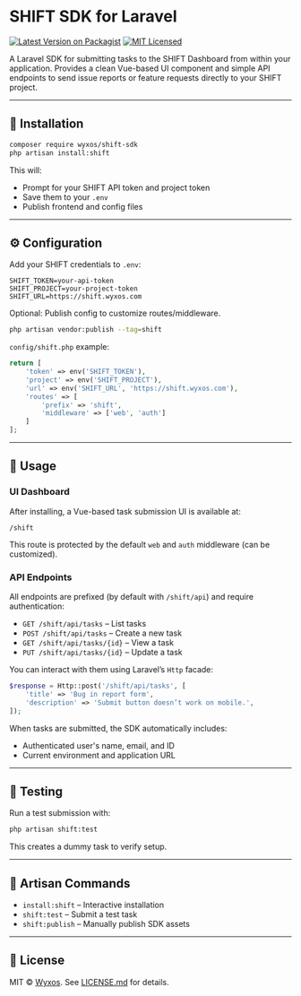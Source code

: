 # SHIFT SDK for Laravel

[![Latest Version on Packagist](https://img.shields.io/packagist/v/wyxos/shift-sdk.svg?style=flat-square)](https://packagist.org/packages/wyxos/shift-sdk)
[![MIT Licensed](https://img.shields.io/badge/license-MIT-brightgreen.svg?style=flat-square)](LICENSE.md)

A Laravel SDK for submitting tasks to the SHIFT Dashboard from within your application. Provides a clean Vue-based UI component and simple API endpoints to send issue reports or feature requests directly to your SHIFT project.

---

## 🚀 Installation

```bash
composer require wyxos/shift-sdk
php artisan install:shift
````

This will:

* Prompt for your SHIFT API token and project token
* Save them to your `.env`
* Publish frontend and config files

---

## ⚙️ Configuration

Add your SHIFT credentials to `.env`:

```env
SHIFT_TOKEN=your-api-token
SHIFT_PROJECT=your-project-token
SHIFT_URL=https://shift.wyxos.com
```

Optional: Publish config to customize routes/middleware.

```bash
php artisan vendor:publish --tag=shift
```

`config/shift.php` example:

```php
return [
    'token' => env('SHIFT_TOKEN'),
    'project' => env('SHIFT_PROJECT'),
    'url' => env('SHIFT_URL', 'https://shift.wyxos.com'),
    'routes' => [
        'prefix' => 'shift',
        'middleware' => ['web', 'auth']
    ]
];
```

---

## 🧩 Usage

### UI Dashboard

After installing, a Vue-based task submission UI is available at:

```
/shift
```

This route is protected by the default `web` and `auth` middleware (can be customized).

### API Endpoints

All endpoints are prefixed (by default with `/shift/api`) and require authentication:

* `GET /shift/api/tasks` – List tasks
* `POST /shift/api/tasks` – Create a new task
* `GET /shift/api/tasks/{id}` – View a task
* `PUT /shift/api/tasks/{id}` – Update a task

You can interact with them using Laravel’s `Http` facade:

```php
$response = Http::post('/shift/api/tasks', [
    'title' => 'Bug in report form',
    'description' => 'Submit button doesn’t work on mobile.',
]);
```

When tasks are submitted, the SDK automatically includes:

* Authenticated user's name, email, and ID
* Current environment and application URL

---

## 🧪 Testing

Run a test submission with:

```bash
php artisan shift:test
```

This creates a dummy task to verify setup.

---

## 🔧 Artisan Commands

* `install:shift` – Interactive installation
* `shift:test` – Submit a test task
* `shift:publish` – Manually publish SDK assets

---

## 📄 License

MIT © [Wyxos](https://wyxos.com). See [LICENSE.md](LICENSE.md) for details.
